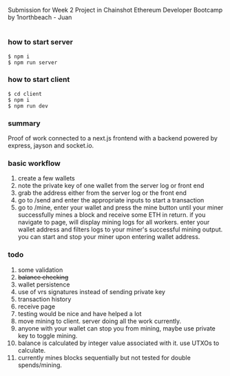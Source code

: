Submission for Week 2 Project in Chainshot Ethereum Developer Bootcamp by 1northbeach - Juan

#

### how to start server

```
$ npm i
$ npm run server
```

### how to start client

```
$ cd client
$ npm i
$ npm run dev
```

### summary

Proof of work connected to a next.js frontend with a backend powered by express, jayson and socket.io.

### basic workflow

1. create a few wallets
2. note the private key of one wallet from the server log or front end
3. grab the address either from the server log or the front end
4. go to /send and enter the appropriate inputs to start a transaction
5. go to /mine, enter your wallet and press the mine button until your miner successfully mines a block and receive some ETH in return. if you navigate to page, will display mining logs for all workers. enter your wallet address and filters logs to your miner's successful mining output. you can start and stop your miner upon entering wallet address.

### todo

1. some validation
2. ~~balance checking~~
3. wallet persistence
4. use of vrs signatures instead of sending private key
5. transaction history
6. receive page
7. testing would be nice and have helped a lot
8. move mining to client. server doing all the work currently.
9. anyone with your wallet can stop you from mining, maybe use private key to toggle mining.
10. balance is calculated by integer value associated with it. use UTXOs to calculate.
11. currently mines blocks sequentially but not tested for double spends/mining.
